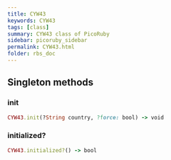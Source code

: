 ```yaml
---
title: CYW43
keywords: CYW43
tags: [class]
summary: CYW43 class of PicoRuby
sidebar: picoruby_sidebar
permalink: CYW43.html
folder: rbs_doc
---
```

## Singleton methods
### init

```ruby
CYW43.init(?String country, ?force: bool) -> void
```
### initialized?

```ruby
CYW43.initialized?() -> bool
```

